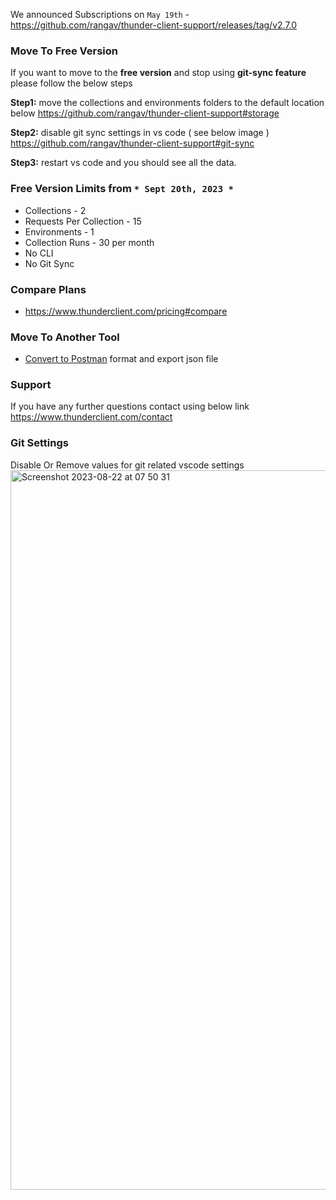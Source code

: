 We announced Subscriptions on `May 19th` -  https://github.com/rangav/thunder-client-support/releases/tag/v2.7.0

### Move To Free Version
If you want to move to the **free version** and stop using **git-sync feature** please follow the below steps

**Step1:** move the collections and environments folders to the default location below
https://github.com/rangav/thunder-client-support#storage

**Step2:** disable git sync settings in vs code ( see below image )
https://github.com/rangav/thunder-client-support#git-sync

**Step3:** restart vs code and you should see all the data.

### Free Version Limits from `* Sept 20th, 2023 *`
- Collections - 2
- Requests Per Collection - 15
- Environments - 1
- Collection Runs - 30 per month
- No CLI
- No Git Sync

### Compare Plans
- https://www.thunderclient.com/pricing#compare

### Move To Another Tool
- [Convert to Postman](https://github.com/rangav/thunder-client-support#how-to-convert-to-postman-format) format and export json file

### Support
If you have any further questions contact using below link
https://www.thunderclient.com/contact

### Git Settings
Disable Or Remove values for git related vscode settings 
<img width="1151" alt="Screenshot 2023-08-22 at 07 50 31" src="https://github.com/rangav/thunder-client-support/assets/8637550/a0a23a67-8478-4a9a-86f1-181a40023ecd">
